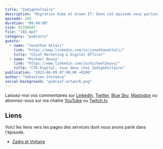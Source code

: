 ```yaml
---
title: "Zadig&Voltaire"
description: "Migration Kube et Green IT: Dans cet épisode nous parlons de l'architecture mise en place pour les canaux de ventes numériques chez Zadig&Voltaire, une marque que les amateurs de mode et de \"effortless luxury\" connaissent bien. On parle de leur migration d'un cluster Kube vers AWS, de leur experience en matière de autoscaling avec des pics de charge jusqu'à 20x la normale. On y parle aussi de leur utilisation de Graviton et des instances EC2 Spot. Enfin, nous évoquons leur utilisation de CloudFront, de Lambda et de leur évolution vers le serverless."
episode: 165
duration: "00:48:00"
size: 92166607
file: "165.mp3"
category: "podcasts"
guests:
  - name: "Jonathan Attali"
    link: "https://www.linkedin.com/in/jonathanattali/"
    title: "Chief Marketing & Digital Officer"
  - name: "Michael Bouvy"
    link: "https://www.linkedin.com/in/michaelbouvy/"
    title: "CTO Digital, tous deux chez Zadig&Voltaire"
publication: "2023-06-09 07:00:00 +0200"
author: "Sébastien Stormacq"
social-background: "podcast-artwork.png"
---
```


Laissez-moi vos commentaires sur [LinkedIn](https://www.linkedin.com/in/sebastienstormacq/), [Twitter](https://twitter.com/sebsto), [Blue Sky](https://bsky.app/profile/sebsto.bsky.social), [Mastodon](https://awscommunity.social/@sebsto) ou abonnez-vous sur ma chaîne [YouTube](https://www.youtube.com/sebsto) ou [Twitch.tv](https://www.twitch.tv/sebAWS)

## Liens

Voici les liens vers les pages des services dont nous avons parlé dans l'épisode.

- [Zadig et Voltaire](https://zadig-et-voltaire.com/)


